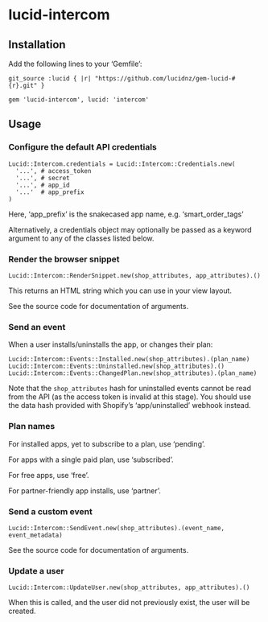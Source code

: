 lucid-intercom
==============

Installation
------------

Add the following lines to your ‘Gemfile’:

    git_source :lucid { |r| "https://github.com/lucidnz/gem-lucid-#{r}.git" }

    gem 'lucid-intercom', lucid: 'intercom'


Usage
-----

### Configure the default API credentials

    Lucid::Intercom.credentials = Lucid::Intercom::Credentials.new(
      '...', # access_token
      '...', # secret
      '...', # app_id
      '...'  # app_prefix
    )

Here, ‘app_prefix’ is the snakecased app name, e.g. ‘smart_order_tags’

Alternatively, a credentials object may optionally be passed as a
keyword argument to any of the classes listed below.


### Render the browser snippet

    Lucid::Intercom::RenderSnippet.new(shop_attributes, app_attributes).()

This returns an HTML string which you can use in your view layout.

See the source code for documentation of arguments.


### Send an event

When a user installs/uninstalls the app, or changes their plan:

    Lucid::Intercom::Events::Installed.new(shop_attributes).(plan_name)
    Lucid::Intercom::Events::Uninstalled.new(shop_attributes).()
    Lucid::Intercom::Events::ChangedPlan.new(shop_attributes).(plan_name)

Note that the `shop_attributes` hash for uninstalled events cannot
be read from the API (as the access token is invalid at this stage).
You should use the data hash provided with Shopify’s ‘app/uninstalled’
webhook instead.


### Plan names

For installed apps, yet to subscribe to a plan, use ‘pending’.

For apps with a single paid plan, use ‘subscribed’.

For free apps, use ‘free’.

For partner-friendly app installs, use ‘partner’.


### Send a custom event

    Lucid::Intercom::SendEvent.new(shop_attributes).(event_name, event_metadata)

See the source code for documentation of arguments.


### Update a user

    Lucid::Intercom::UpdateUser.new(shop_attributes, app_attributes).()

When this is called, and the user did not previously exist, the
user will be created.
